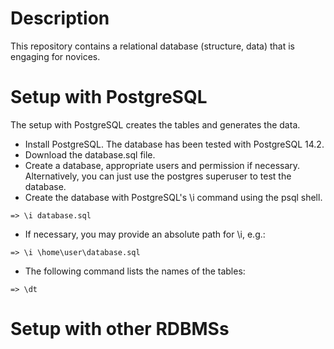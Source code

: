 # Description

This repository contains a relational database (structure, data) that is engaging for novices.

# Setup with PostgreSQL

The setup with PostgreSQL creates the tables and generates the data.

- Install PostgreSQL. The database has been tested with PostgreSQL 14.2.
- Download the database.sql file.
- Create a database, appropriate users and permission if necessary. Alternatively, you can just use the postgres superuser to test the database.
- Create the database with PostgreSQL's \i command using the psql shell.

`=> \i database.sql`

- If necessary, you may provide an absolute path for \i, e.g.:

`=> \i \home\user\database.sql`

- The following command lists the names of the tables:

`=> \dt`

# Setup with other RDBMSs

